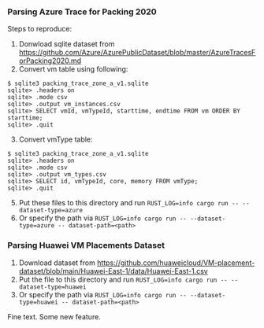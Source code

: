 ### Parsing Azure Trace for Packing 2020

Steps to reproduce:
1) Donwload sqlite dataset from https://github.com/Azure/AzurePublicDataset/blob/master/AzureTracesForPacking2020.md
2) Convert vm table using following:
```
$ sqlite3 packing_trace_zone_a_v1.sqlite
sqlite> .headers on
sqlite> .mode csv
sqlite> .output vm_instances.csv
sqlite> SELECT vmId, vmTypeId, starttime, endtime FROM vm ORDER BY starttime;
sqlite> .quit
````
3) Convert vmType table:
```
$ sqlite3 packing_trace_zone_a_v1.sqlite
sqlite> .headers on
sqlite> .mode csv
sqlite> .output vm_types.csv
sqlite> SELECT id, vmTypeId, core, memory FROM vmType;
sqlite> .quit
````
5) Put these files to this directory and run `RUST_LOG=info cargo run -- --dataset-type=azure`
6) Or specify the path via `RUST_LOG=info cargo run -- --dataset-type=azure -- dataset-path=<path>`

### Parsing Huawei VM Placements Dataset

1) Download dataset from https://github.com/huaweicloud/VM-placement-dataset/blob/main/Huawei-East-1/data/Huawei-East-1.csv
2) Put the file to this directory and run `RUST_LOG=info cargo run -- --dataset-type=huawei`
3) Or specify the path via `RUST_LOG=info cargo run -- --dataset-type=huawei -- dataset-path=<path>`

Fine text.
Some new feature.
